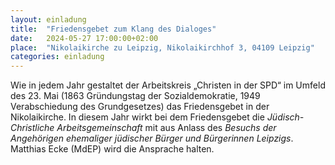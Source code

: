 ```yaml
---
layout: einladung
title:  "Friedensgebet zum Klang des Dialoges"
date:   2024-05-27 17:00:00+02:00
place:  "Nikolaikirche zu Leipzig, Nikolaikirchhof 3, 04109 Leipzig"
categories: einladung
---
```


Wie in jedem Jahr gestaltet der Arbeitskreis „Christen in der SPD“ im Umfeld des 23. Mai (1863 Gründungstag der Sozialdemokratie, 1949 Verabschiedung des Grundgesetzes) das Friedensgebet in der Nikolaikirche. In diesem Jahr wirkt bei dem Friedensgebet die *Jüdisch-Christliche Arbeitsgemeinschaft* mit aus Anlass des *Besuchs der Angehörigen ehemaliger jüdischer Bürger und Bürgerinnen Leipzigs*.
Matthias Ecke (MdEP) wird die Ansprache halten.
